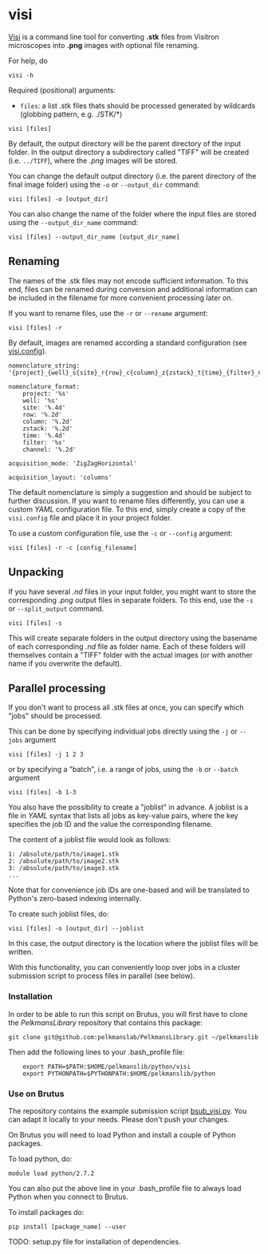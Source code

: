# visi #

[Visi](visi) is a command line tool for converting **.stk** files from Visitron microscopes into **.png** images with optional file renaming.

For help, do
```{bash}
visi -h
```

Required (positional) arguments: 	
* `files`: a list .stk files thats should be processed generated by wildcards (globbing pattern, e.g. ./STK/*) 	 	

```{bash}
visi [files]
```

By default, the output directory will be the parent directory of the input folder. In the output directory a subdirectory called "TIFF" will be created (i.e. `../TIFF`), where the *.png* images will be stored.

You can change the default output directory (i.e. the parent directory of the final image folder) using the `-o` or `--output_dir` command:

```{bash} 
visi [files] -o [output_dir]
```

You can also change the name of the folder where the input files are stored using the `--output_dir_name` command:

```{bash} 
visi [files] --output_dir_name [output_dir_name]
```

## Renaming ##

The names of the .stk files may not encode sufficient information. To this end, files can be renamed during conversion and additional information can be included in the filename for more convenient processing later on.

If you want to rename files, use the `-r` or `--rename` argument:
```{bash}
visi [files] -r
```

By default, images are renamed according a standard configuration (see [visi.config](visi.config)). 

```{yaml}
nomenclature_string: '{project}_{well}_s{site}_r{row}_c{column}_z{zstack}_t{time}_{filter}_C{channel}.png'

nomenclature_format: 
    project: '%s'
    well: '%s'
    site: '%.4d'
    row: '%.2d'
    column: '%.2d'
    zstack: '%.2d'
    time: '%.4d'
    filter: '%s'
    channel: '%.2d'

acquisition_mode: 'ZigZagHorizontal'

acquisition_layout: 'columns'
```

The default nomenclature is simply a suggestion and should be subject to further discussion. If you want to rename files differently, you can use a custom *YAML* configuration file.
To this end, simply create a copy of the `visi.config` file and place it in your project folder.

To use a custom configuration file, use the `-c` or `--config` argument:
```{bash}
visi [files] -r -c [config_filename]
```

## Unpacking ##

If you have several *.nd* files in your input folder, you might want to store the corresponding *.png* output files in separate folders. To this end, use the `-s` or `--split_output` command.

```{bash}
visi [files] -s
```

This will create separate folders in the output directory using the basename of each corresponding *.nd* file as folder name. Each of these folders will themselves contain a "TIFF" folder with the actual images (or with another name if you overwrite the default).

## Parallel processing ##

If you don't want to process all .stk files at once, you can specify which "jobs" should be processed.

This can be done by specifying individual jobs directly using the `-j` or `--jobs` argument

```{bash}
visi [files] -j 1 2 3
```

or by specifying a "batch", i.e. a range of jobs, using the `-b` or `--batch` argument

```{bash}
visi [files] -b 1-3
```

You also have the possibility to create a "joblist" in advance. A joblist is a file in *YAML* syntax that lists all jobs as key-value pairs, where the key specifies the job ID and the value the corresponding filename.

The content of a joblist file would look as follows:
```{yaml}
1: /absolute/path/to/image1.stk
2: /absolute/path/to/image2.stk
3: /absolute/path/to/image3.stk
...
```

Note that for convenience job IDs are one-based and will be translated to Python's zero-based indexing internally.

To create such joblist files, do:

```{bash}
visi [files] -o [output_dir] --joblist
```

In this case, the output directory is the location where the joblist files will be written.

With this functionality, you can conveniently loop over jobs in a cluster submission script to process files in parallel (see below).


### Installation ###

In order to be able to run this script on Brutus, you will first have to clone the *PelkmansLibrary* repository that contains this package:
```{bash}
git clone git@github.com:pelkmanslab/PelkmansLibrary.git ~/pelkmanslib
```

Then add the following lines to your .bash_profile file:
```{bash}
	export PATH=$PATH:$HOME/pelkmanslib/python/visi
	export PYTHONPATH=$PYTHONPATH:$HOME/pelkmanslib/python
```


### Use on Brutus ###

The repository contains the example submission script [bsub_visi.py](bsub_visi.py). You can adapt it locally to your needs. Please don't push your changes.

On Brutus you will need to load Python and install a couple of Python packages.

To load python, do:
```{bash}
module load python/2.7.2
```

You can also put the above line in your .bash_profile file to always load Python when you connect to Brutus.

To install packages do:
```{bash}
pip install [package_name] --user
```


TODO: setup.py file for installation of dependencies.

